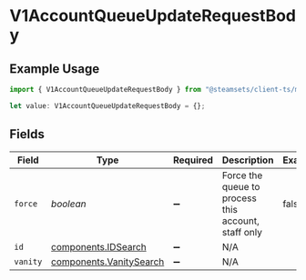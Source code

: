 # V1AccountQueueUpdateRequestBody

## Example Usage

```typescript
import { V1AccountQueueUpdateRequestBody } from "@steamsets/client-ts/models/components";

let value: V1AccountQueueUpdateRequestBody = {};
```

## Fields

| Field                                                              | Type                                                               | Required                                                           | Description                                                        | Example                                                            |
| ------------------------------------------------------------------ | ------------------------------------------------------------------ | ------------------------------------------------------------------ | ------------------------------------------------------------------ | ------------------------------------------------------------------ |
| `force`                                                            | *boolean*                                                          | :heavy_minus_sign:                                                 | Force the queue to process this account, staff only                | false                                                              |
| `id`                                                               | [components.IDSearch](../../models/components/idsearch.md)         | :heavy_minus_sign:                                                 | N/A                                                                |                                                                    |
| `vanity`                                                           | [components.VanitySearch](../../models/components/vanitysearch.md) | :heavy_minus_sign:                                                 | N/A                                                                |                                                                    |